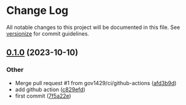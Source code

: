 # Change Log

All notable changes to this project will be documented in this file. See [versionize](https://github.com/versionize/versionize) for commit guidelines.

<a name="0.1.0"></a>
## [0.1.0](https://www.github.com/gov1429/RightProperties/releases/tag/v0.1.0) (2023-10-10)

### Other

* Merge pull request #1 from gov1429/ci/github-actions ([afd3b9d](https://www.github.com/gov1429/RightProperties/commit/afd3b9dac4d34a6972f9b622c6d691128bebc714))
* add github action ([c829efd](https://www.github.com/gov1429/RightProperties/commit/c829efd6bbcfb868e3a0c9f63007d1d3ec9186d0))
* first commit ([7f5a22e](https://www.github.com/gov1429/RightProperties/commit/7f5a22e0411a6409de8d5cb91a1f7f820f8f5b06))

